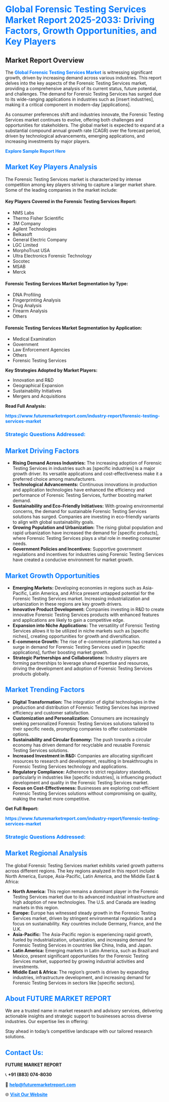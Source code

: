 <h1 style="color: #007BFF;">Global Forensic Testing Services Market Report 2025-2033: Driving Factors, Growth Opportunities, and Key Players</h1>

<section id="overview">
<h2>Market Report Overview</h2>
<p>The <a href="https://www.futuremarketreport.com/industry-report/forensic-testing-services-market" style="color: #007BFF; text-decoration: none;"><strong>Global Forensic Testing Services Market</strong></a> is witnessing significant growth, driven by increasing demand across various industries. This report delves into the key aspects of the Forensic Testing Services market, providing a comprehensive analysis of its current status, future potential, and challenges. The demand for Forensic Testing Services has surged due to its wide-ranging applications in industries such as [insert industries], making it a critical component in modern-day [applications].</p>
<p>As consumer preferences shift and industries innovate, the Forensic Testing Services market continues to evolve, offering both challenges and opportunities for stakeholders. The global market is expected to expand at a substantial compound annual growth rate (CAGR) over the forecast period, driven by technological advancements, emerging applications, and increasing investments by major players.</p>
</section>

<section id="overview">
<p><a href="https://www.futuremarketreport.com/request-sample/reportId=127270" style="color: #007BFF; text-decoration: none;"><strong>Explore Sample Report Here</strong></a></p>
</section>

<section id="key-players">
<h2 style="color: #007BFF;">Market Key Players Analysis</h2>
<p>The Forensic Testing Services market is characterized by intense competition among key players striving to capture a larger market share. Some of the leading companies in the market include:</p>
<h4>Key Players Covered in the Forensic Testing Services Report:</h4>
<ul><li>NMS Labs</li><li>Thermo Fisher Scientific</li><li>3M Company</li><li>Agilent Technologies</li><li>Belkasoft</li><li>General Electric Company</li><li>LGC Limited</li><li>MorphoTrust USA</li><li>Ultra Electronics Forensic Technology</li><li>Socotec</li><li>MSAB</li><li>Merck</li></ul>
<h4>Forensic Testing Services Market Segmentation by Type:</h4>
<ul><li>DNA Profiling</li><li>Fingerprinting Analysis</li><li>Drug Analysis</li><li>Firearm Analysis</li><li>Others</li></ul>

<h4>Forensic Testing Services Market Segmentation by Application:</h4>
<ul><li>Medical Examination</li><li>Government</li><li>Law Enforcement Agencies</li><li>Others</li><li>Forensic Testing Services</li></ul>
<p><strong>Key Strategies Adopted by Market Players:</strong></p>
<ul>
<li>Innovation and R&D</li>
<li>Geographical Expansion</li>
<li>Sustainability Initiatives</li>
<li>Mergers and Acquisitions</li>
</ul>
</section>

<section>
<p><strong>Read Full Analysis: </strong></p><a href="https://www.futuremarketreport.com/industry-report/forensic-testing-services-market" style="color: #007BFF; text-decoration: none;"><strong>https://www.futuremarketreport.com/industry-report/forensic-testing-services-market</strong></a>
<h3 style="color: #007BFF;">Strategic Questions Addressed:</h3>
</section>

<section id="driving-factors">
<h2 style="color: #007BFF;">Market Driving Factors</h2>
<ul>
<li><strong>Rising Demand Across Industries:</strong> The increasing adoption of Forensic Testing Services in industries such as [specific industries] is a major growth driver. Its versatile applications and cost-effectiveness make it a preferred choice among manufacturers.</li>
<li><strong>Technological Advancements:</strong> Continuous innovations in production and application technologies have enhanced the efficiency and performance of Forensic Testing Services, further boosting market demand.</li>
<li><strong>Sustainability and Eco-Friendly Initiatives:</strong> With growing environmental concerns, the demand for sustainable Forensic Testing Services solutions has surged. Companies are investing in eco-friendly variants to align with global sustainability goals.</li>
<li><strong>Growing Population and Urbanization:</strong> The rising global population and rapid urbanization have increased the demand for [specific products], where Forensic Testing Services plays a vital role in meeting consumer needs.</li>
<li><strong>Government Policies and Incentives:</strong> Supportive government regulations and incentives for industries using Forensic Testing Services have created a conducive environment for market growth.</li>
</ul>
</section>

<section id="growth-opportunities">
<h2 style="color: #007BFF;">Market Growth Opportunities</h2>
<ul>
<li><strong>Emerging Markets:</strong> Developing economies in regions such as Asia-Pacific, Latin America, and Africa present untapped potential for the Forensic Testing Services market. Increasing industrialization and urbanization in these regions are key growth drivers.</li>
<li><strong>Innovative Product Development:</strong> Companies investing in R&D to create innovative Forensic Testing Services products with enhanced features and applications are likely to gain a competitive edge.</li>
<li><strong>Expansion into Niche Applications:</strong> The versatility of Forensic Testing Services allows it to be utilized in niche markets such as [specific niches], creating opportunities for growth and diversification.</li>
<li><strong>E-commerce Growth:</strong> The rise of e-commerce platforms has created a surge in demand for Forensic Testing Services used in [specific applications], further boosting market growth.</li>
<li><strong>Strategic Partnerships and Collaborations:</strong> Industry players are forming partnerships to leverage shared expertise and resources, driving the development and adoption of Forensic Testing Services products globally.</li>
</ul>
</section>

<section id="trending-factors">
<h2 style="color: #007BFF;">Market Trending Factors</h2>
<ul>
<li><strong>Digital Transformation:</strong> The integration of digital technologies in the production and distribution of Forensic Testing Services has improved efficiency and customer satisfaction.</li>
<li><strong>Customization and Personalization:</strong> Consumers are increasingly seeking personalized Forensic Testing Services solutions tailored to their specific needs, prompting companies to offer customizable options.</li>
<li><strong>Sustainability and Circular Economy:</strong> The push towards a circular economy has driven demand for recyclable and reusable Forensic Testing Services solutions.</li>
<li><strong>Increased Investment in R&D:</strong> Companies are allocating significant resources to research and development, resulting in breakthroughs in Forensic Testing Services technology and applications.</li>
<li><strong>Regulatory Compliance:</strong> Adherence to strict regulatory standards, particularly in industries like [specific industries], is influencing product development and quality in the Forensic Testing Services market.</li>
<li><strong>Focus on Cost-Effectiveness:</strong> Businesses are exploring cost-efficient Forensic Testing Services solutions without compromising on quality, making the market more competitive.</li>
</ul>
</section>

<section>
<p><strong>Get Full Report: </strong></p><a href="https://www.futuremarketreport.com/industry-report/forensic-testing-services-market" style="color: #007BFF; text-decoration: none;"><strong>https://www.futuremarketreport.com/industry-report/forensic-testing-services-market</strong></a>
<h3 style="color: #007BFF;">Strategic Questions Addressed:</h3>
</section>


<section id="regional-analysis">
<h2 style="color: #007BFF;">Market Regional Analysis</h2>
<p>The global Forensic Testing Services market exhibits varied growth patterns across different regions. The key regions analyzed in this report include North America, Europe, Asia-Pacific, Latin America, and the Middle East & Africa:</p>
<ul>
<li><strong>North America:</strong> This region remains a dominant player in the Forensic Testing Services market due to its advanced industrial infrastructure and high adoption of new technologies. The U.S. and Canada are leading markets in this region.</li>
<li><strong>Europe:</strong> Europe has witnessed steady growth in the Forensic Testing Services market, driven by stringent environmental regulations and a focus on sustainability. Key countries include Germany, France, and the U.K.</li>
<li><strong>Asia-Pacific:</strong> The Asia-Pacific region is experiencing rapid growth, fueled by industrialization, urbanization, and increasing demand for Forensic Testing Services in countries like China, India, and Japan.</li>
<li><strong>Latin America:</strong> Emerging markets in Latin America, such as Brazil and Mexico, present significant opportunities for the Forensic Testing Services market, supported by growing industrial activities and investments.</li>
<li><strong>Middle East & Africa:</strong> The region’s growth is driven by expanding industries, infrastructure development, and increasing demand for Forensic Testing Services in sectors like [specific sectors].</li>
</ul>
</section>

<footer>
<h2 style="color: #007BFF;">About FUTURE MARKET REPORT</h2>
<p>We are a trusted name in market research and advisory services, delivering actionable insights and strategic support to businesses across diverse industries. Our expertise lies in offering:</p>

<p>Stay ahead in today’s competitive landscape with our tailored research solutions.</p>

<h2 style="color: #007BFF;">Contact Us:</h2>
<p><strong>FUTURE MARKET REPORT</strong></p>
<p>📞 <strong>+91 (883) 074-8030</strong></p>
<p>📧 <strong><a href="mailto:help@futuremarketreport.com" style="color: #007BFF;">help@futuremarketreport.com</a></strong></p>
<p>🌐 <strong><a href="https://www.futuremarketreport.com/" style="color: #007BFF;">Visit Our Website</a></strong></p>
</footer>